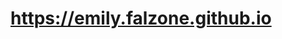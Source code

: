 https://emily.falzone.github.io
================================================================================





